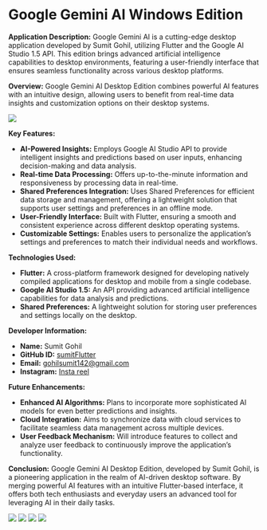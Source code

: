 # Google Gemini AI Windows Edition

**Application Description:**
Google Gemini AI is a cutting-edge desktop application developed by Sumit Gohil, utilizing Flutter and the Google AI Studio 1.5 API. This edition brings advanced artificial intelligence capabilities to desktop environments, featuring a user-friendly interface that ensures seamless functionality across various desktop platforms.

**Overview:**
Google Gemini AI Desktop Edition combines powerful AI features with an intuitive design, allowing users to benefit from real-time data insights and customization options on their desktop systems.

<img src="https://github.com/user-attachments/assets/d3d322d1-6ba5-4bbf-99f0-4da80507fb72" />

**Key Features:**

- **AI-Powered Insights:** Employs Google AI Studio API to provide intelligent insights and predictions based on user inputs, enhancing decision-making and data analysis.
- **Real-time Data Processing:** Offers up-to-the-minute information and responsiveness by processing data in real-time.
- **Shared Preferences Integration:** Uses Shared Preferences for efficient data storage and management, offering a lightweight solution that supports user settings and preferences in an offline mode.
- **User-Friendly Interface:** Built with Flutter, ensuring a smooth and consistent experience across different desktop operating systems.
- **Customizable Settings:** Enables users to personalize the application’s settings and preferences to match their individual needs and workflows.

**Technologies Used:**

- **Flutter:** A cross-platform framework designed for developing natively compiled applications for desktop and mobile from a single codebase.
- **Google AI Studio 1.5:** An API providing advanced artificial intelligence capabilities for data analysis and predictions.
- **Shared Preferences:** A lightweight solution for storing user preferences and settings locally on the desktop.

**Developer Information:**

- **Name:** Sumit Gohil
- **GitHub ID:** [sumitFlutter](https://www.github.com/sumitFlutter)
- **Email:** [gohilsumit142@gmail.com](mailto:gohilsumit142@gmail.com)
- **Instagram:** <a href="https://www.instagram.com/reel/C-kwfehoIhr/?igsh=NTc4MTIwNjQ2YQ==">Insta reel</a>

**Future Enhancements:**

- **Enhanced AI Algorithms:** Plans to incorporate more sophisticated AI models for even better predictions and insights.
- **Cloud Integration:** Aims to synchronize data with cloud services to facilitate seamless data management across multiple devices.
- **User Feedback Mechanism:** Will introduce features to collect and analyze user feedback to continuously improve the application’s functionality.

**Conclusion:**
Google Gemini AI Desktop Edition, developed by Sumit Gohil, is a pioneering application in the realm of AI-driven desktop software. By merging powerful AI features with an intuitive Flutter-based interface, it offers both tech enthusiasts and everyday users an advanced tool for leveraging AI in their daily tasks.
<p>

<img src="https://github.com/user-attachments/assets/6b5140c6-6b63-4258-bb93-7919be76da64"  />
<img src="https://github.com/user-attachments/assets/05150272-9d2c-4389-985a-7c941dfb61d0"  />
<img src="https://github.com/user-attachments/assets/d9831ac5-fedf-4f7a-8b30-6b3469aa81a9"  />
<img src="https://github.com/user-attachments/assets/1775d6a8-cdcb-45b1-a51b-15b2c00e5902"  />




</p>
